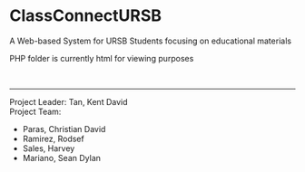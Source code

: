 # ClassConnectURSB
A Web-based System for URSB Students focusing on educational materials

PHP folder is currently html for viewing purposes

<br> <hr>
Project Leader: Tan, Kent David <br>
Project Team: <br>
- Paras, Christian David <br>
- Ramirez, Rodsef <br>
- Sales, Harvey <br>
- Mariano, Sean Dylan

